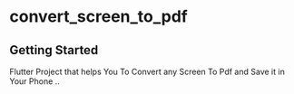 # convert_screen_to_pdf

## Getting Started
Flutter Project that helps You To Convert any Screen To Pdf and Save it in Your Phone ..

